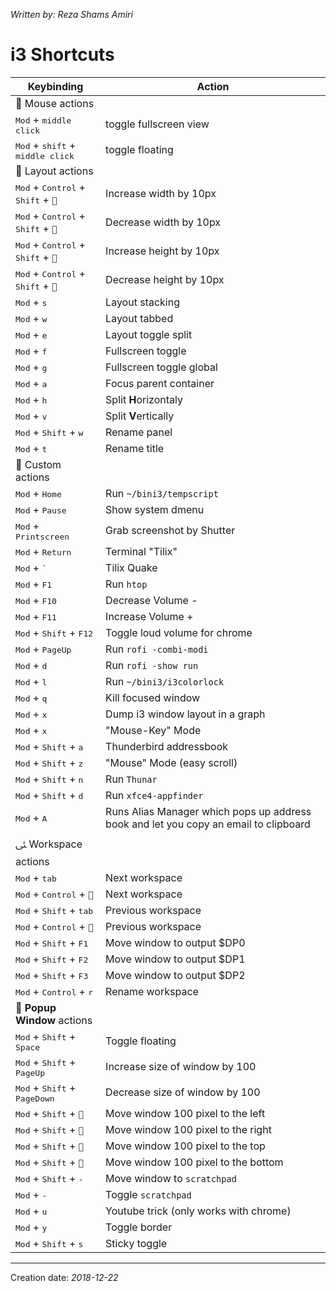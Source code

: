 _Written by: Reza Shams Amiri_

# i3 Shortcuts

| Keybinding | Action |
| ---------- | ------ |
|  Mouse actions |  |
| <kbd>Mod</kbd> + <kbd>middle click</kbd> | toggle fullscreen view |
| <kbd>Mod</kbd> + <kbd>shift</kbd> + <kbd>middle click</kbd> | toggle floating |
| ﬑ Layout actions |  |
| <kbd>Mod</kbd> + <kbd>Control</kbd> + <kbd>Shift</kbd> + <kbd>``</kbd> | Increase width by 10px |
| <kbd>Mod</kbd> + <kbd>Control</kbd> + <kbd>Shift</kbd> + <kbd>``</kbd> | Decrease width by 10px |
| <kbd>Mod</kbd> + <kbd>Control</kbd> + <kbd>Shift</kbd> + <kbd>``</kbd> | Increase height by 10px |
| <kbd>Mod</kbd> + <kbd>Control</kbd> + <kbd>Shift</kbd> + <kbd>``</kbd> | Decrease height by 10px |
| <kbd>Mod</kbd> + <kbd>s</kbd> | Layout stacking |
| <kbd>Mod</kbd> + <kbd>w</kbd> | Layout tabbed |
| <kbd>Mod</kbd> + <kbd>e</kbd> | Layout toggle split |
| <kbd>Mod</kbd> + <kbd>f</kbd> | Fullscreen toggle |
| <kbd>Mod</kbd> + <kbd>g</kbd> | Fullscreen toggle global |
| <kbd>Mod</kbd> + <kbd>a</kbd> | Focus parent container |
| <kbd>Mod</kbd> + <kbd>h</kbd> | Split **H**orizontaly |
| <kbd>Mod</kbd> + <kbd>v</kbd> | Split **V**ertically |
| <kbd>Mod</kbd> + <kbd>Shift</kbd> + <kbd>w</kbd> | Rename panel |
| <kbd>Mod</kbd> + <kbd>t</kbd> | Rename title |
|  Custom actions |  |
| <kbd>Mod</kbd> + <kbd>Home</kbd> | Run `~/bini3/tempscript` |
| <kbd>Mod</kbd> + <kbd>Pause</kbd> | Show system dmenu |
| <kbd>Mod</kbd> + <kbd>Printscreen</kbd> | Grab screenshot by Shutter |
| <kbd>Mod</kbd> + <kbd>Return</kbd> | Terminal "Tilix" |
| <kbd>Mod</kbd> + <kbd>`</kbd> | Tilix Quake |
| <kbd>Mod</kbd> + <kbd>F1</kbd> | Run `htop` |
| <kbd>Mod</kbd> + <kbd>F10</kbd> | Decrease Volume - |
| <kbd>Mod</kbd> + <kbd>F11</kbd> | Increase Volume + |
| <kbd>Mod</kbd> + <kbd>Shift</kbd> + <kbd>F12</kbd> | Toggle loud volume for chrome |
| <kbd>Mod</kbd> + <kbd>PageUp</kbd> | Run `rofi -combi-modi` |
| <kbd>Mod</kbd> + <kbd>d</kbd> | Run `rofi -show run` |
| <kbd>Mod</kbd> + <kbd>l</kbd> | Run `~/bini3/i3colorlock` |
| <kbd>Mod</kbd> + <kbd>q</kbd> | Kill focused window |
| <kbd>Mod</kbd> + <kbd>x</kbd> | Dump i3 window layout in a graph |
| <kbd>Mod</kbd> + <kbd>x</kbd> | "Mouse-Key" Mode |
| <kbd>Mod</kbd> + <kbd>Shift</kbd> + <kbd>a</kbd> | Thunderbird addressbook |
| <kbd>Mod</kbd> + <kbd>Shift</kbd> + <kbd>z</kbd> | "Mouse" Mode (easy scroll) |
| <kbd>Mod</kbd> + <kbd>Shift</kbd> + <kbd>n</kbd> | Run `Thunar` |
| <kbd>Mod</kbd> + <kbd>Shift</kbd> + <kbd>d</kbd> | Run `xfce4-appfinder` |
| <kbd>Mod</kbd> + <kbd>A</kbd> | Runs Alias Manager which pops up address book and let you copy an email to clipboard |
| ﯺ Workspace actions |  |
| <kbd>Mod</kbd> + <kbd>tab</kbd> | Next workspace |
| <kbd>Mod</kbd> + <kbd>Control</kbd> + <kbd>``</kbd> | Next workspace |
| <kbd>Mod</kbd> + <kbd>Shift</kbd> + <kbd>tab</kbd> | Previous workspace |
| <kbd>Mod</kbd> + <kbd>Control</kbd> + <kbd>``</kbd> | Previous workspace |
| <kbd>Mod</kbd> + <kbd>Shift</kbd> + <kbd>F1</kbd> | Move window to output $DP0 |
| <kbd>Mod</kbd> + <kbd>Shift</kbd> + <kbd>F2</kbd> | Move window to output $DP1 |
| <kbd>Mod</kbd> + <kbd>Shift</kbd> + <kbd>F3</kbd> | Move window to output $DP2 |
| <kbd>Mod</kbd> + <kbd>Control</kbd> + <kbd>r</kbd> | Rename workspace |
|  **Popup Window** actions |  |
| <kbd>Mod</kbd> + <kbd>Shift</kbd> + <kbd>Space</kbd> | Toggle floating |
| <kbd>Mod</kbd> + <kbd>Shift</kbd> + <kbd>PageUp</kbd> | Increase size of window by 100 |
| <kbd>Mod</kbd> + <kbd>Shift</kbd> + <kbd>PageDown</kbd> | Decrease size of window by 100 |
| <kbd>Mod</kbd> + <kbd>Shift</kbd> + <kbd>``</kbd> | Move window 100 pixel to the left |
| <kbd>Mod</kbd> + <kbd>Shift</kbd> + <kbd>``</kbd> | Move window 100 pixel to the right |
| <kbd>Mod</kbd> + <kbd>Shift</kbd> + <kbd>``</kbd> | Move window 100 pixel to the top |
| <kbd>Mod</kbd> + <kbd>Shift</kbd> + <kbd>``</kbd> | Move window 100 pixel to the bottom |
| <kbd>Mod</kbd> + <kbd>Shift</kbd> + <kbd>-</kbd> | Move window to `scratchpad` |
| <kbd>Mod</kbd> + <kbd>-</kbd> | Toggle `scratchpad` |
| <kbd>Mod</kbd> + <kbd>u</kbd> | Youtube trick (only works with chrome) |
| <kbd>Mod</kbd> + <kbd>y</kbd> | Toggle border |
| <kbd>Mod</kbd> + <kbd>Shift</kbd> + <kbd>s</kbd> | Sticky toggle |
- - -

Creation date: _2018-12-22_